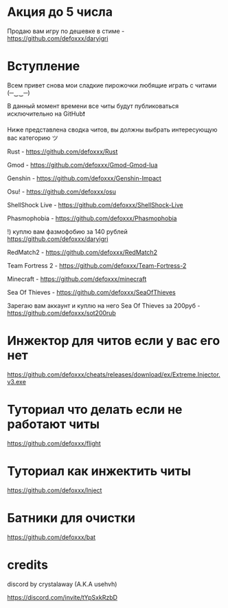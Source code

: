 # Акция до 5 числа
Продаю вам игру по дешевке в стиме - https://github.com/defoxxx/daryigri

# Вступление

Всем привет снова мои сладкие пирожочки любящие играть с читами (─‿‿─)

В данный момент времени все читы будут публиковаться исключительно на GitHub❗

Ниже представлена сводка читов, вы должны выбрать интересующую вас категорию ツ 

Rust - https://github.com/defoxxx/Rust

Gmod - https://github.com/defoxxx/Gmod-Gmod-lua

Genshin - https://github.com/defoxxx/Genshin-Impact

Osu! - https://github.com/defoxxx/osu

ShellShock Live - https://github.com/defoxxx/ShellShock-Live

Phasmophobia - https://github.com/defoxxx/Phasmophobia

!) куплю вам фазмофобию за 140 рублей https://github.com/defoxxx/daryigri


RedMatch2 - https://github.com/defoxxx/RedMatch2

Team Fortress 2 - https://github.com/defoxxx/Team-Fortress-2

Minecraft - https://github.com/defoxxx/minecraft


Sea Of Thieves - https://github.com/defoxxx/SeaOfThieves

Зарегаю вам аккаунт и куплю на него Sea Of Thieves за 200руб - https://github.com/defoxxx/sot200rub

# Инжектор для читов если у вас его нет
https://github.com/defoxxx/cheats/releases/download/ex/Extreme.Injector.v3.exe

# Туториал что делать если не работают читы 
https://github.com/defoxxx/flight

# Туториал как инжектить читы
https://github.com/defoxxx/Inject

# Батники для очистки
https://github.com/defoxxx/bat

# credits
discord by crystalaway (A.K.A usehvh) 

https://discord.com/invite/tYpSxkRzbD
